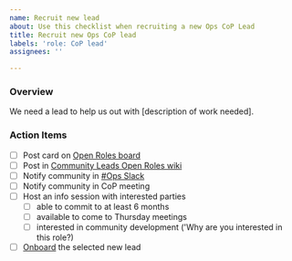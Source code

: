 ```yaml
---
name: Recruit new lead
about: Use this checklist when recruiting a new Ops CoP Lead
title: Recruit new Ops CoP lead
labels: 'role: CoP lead'
assignees: ''

---
```


### Overview

We need a lead to help us out with [description of work needed].

### Action Items
- [ ] Post card on [Open Roles board](https://github.com/hackforla/ops/projects/1)
- [ ] Post in [Community Leads Open Roles wiki](https://github.com/hackforla/ops/wiki/Community-Leads-Roles)
- [ ] Notify community in [#Ops Slack](https://hackforla.slack.com/archives/CV7QGL66B)
- [ ] Notify community in CoP meeting
- [ ] Host an info session with interested parties
   - [ ] able to commit to at least 6 months
   - [ ] available to come to Thursday meetings
   - [ ] interested in community development ('Why are you interested in this role?)
- [ ] [Onboard]() the selected new lead
